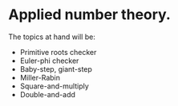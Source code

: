 # Applied number theory.
The topics at hand will be:
- Primitive roots checker
- Euler-phi checker
- Baby-step, giant-step
- Miller-Rabin
- Square-and-multiply
- Double-and-add
